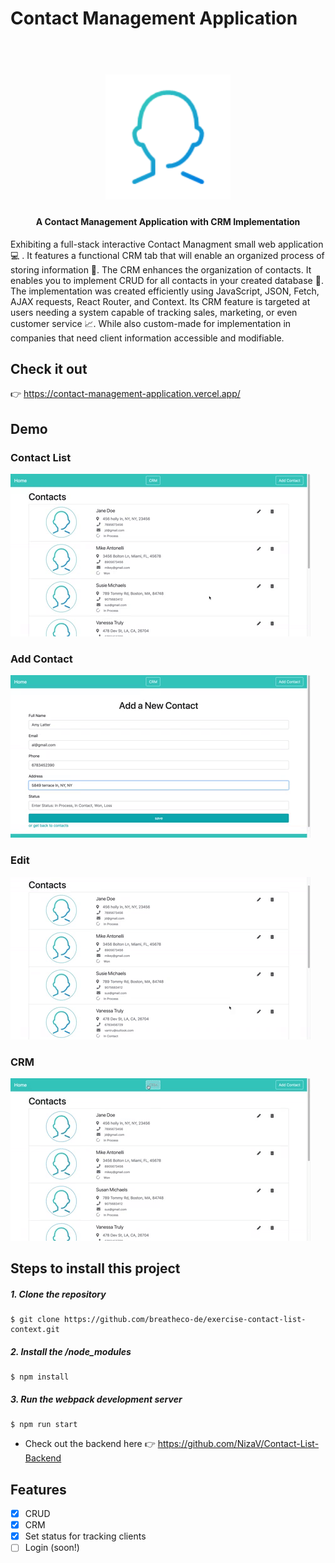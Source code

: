 # Contact Management Application

<h1 align="center">
  <br>
  <img src="https://github.com/NizaV/Contact_List/blob/master/src/img/profile-icon.png" alt="App Logo" width="200" height="200">
</h1>

<h4 align="center">A Contact Management Application with CRM Implementation</h4>

Exhibiting a full-stack interactive Contact Managment small web application :computer: . It features a functional CRM tab that will enable an organized process of storing information :raised_hands:. The CRM enhances the organization of contacts. It enables you to implement CRUD for all contacts in your created database 📇. The implementation was created efficiently using JavaScript, JSON, Fetch, AJAX requests, React Router, and Context. Its CRM feature is targeted at users needing a system capable of tracking sales, marketing, or even customer service 📈. While also custom-made for implementation in companies that need client information accessible and modifiable.

## Check it out
👉 https://contact-management-application.vercel.app/

## Demo

### Contact List

![Home](src/img/contact-home.gif)
<br>
### Add Contact

![Add](src/img/add.gif)
<br>
### Edit

![Edit](src/img/edit.gif)
<br>
### CRM

![CRM](src/img/crm-prev.gif)
<br>
## Steps to install this project

##### 1. Clone the repository
```
$ git clone https://github.com/breatheco-de/exercise-contact-list-context.git
```
##### 2. Install the /node_modules
```
$ npm install
```
##### 3. Run the webpack development server
```
$ npm run start
```
- Check out the backend here 👉 https://github.com/NizaV/Contact-List-Backend

## Features

- [x] CRUD
- [x] CRM
- [x] Set status for tracking clients
- [ ] Login (soon!)
